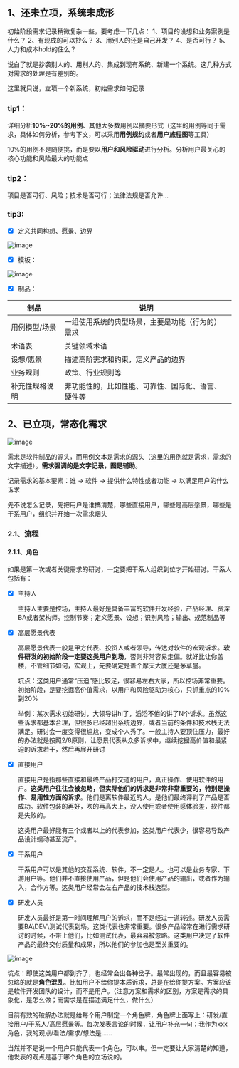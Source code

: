 ## 1、还未立项，系统未成形

初始阶段需求记录稍微复杂一些，要考虑一下几点：
    1、项目的设想和业务案例是什么？
    2、有现成的可以抄么？
    3、用别人的还是自己开发？
    4、是否可行？
    5、人力和成本hold的住么？

说白了就是抄袭别人的、用别人的、集成到现有系统、新建一个系统。这几种方式对需求的处理是有差别的。

这里就只说，立项一个新系统，初始需求如何记录



### tip1：

详细分析**10%~20%的用例**、其他大多数用例以摘要形式（这里的用例等同于需求，具体如何分析，参考下文，可以采用**用例规约**或者**用户旅程图**等工具）

10%的用例不是随便挑，而是要以**用户和风险驱动**进行分析。分析用户最关心的核心功能和风险最大的功能点

### tip2：

项目是否可行、风险；技术是否可行；法律法规是否允许...

### tip3:

- [x] 定义共同构想、愿景、边界

![image](https://github.com/qingbear/myfirst/assets/17232842/e0c98ad2-23e7-4855-ae64-67f27f47a2e3)


- [x] 模板：

![image](https://github.com/qingbear/myfirst/assets/17232842/58120f50-03b8-4800-b9ec-9962e758a81b)


- [x] 制品：

| **制品**       | **说明**                                           |
| -------------- | -------------------------------------------------- |
| 用例模型/场景  | 一组使用系统的典型场景，主要是功能（行为的）需求   |
| 术语表         | 关键领域术语                                       |
| 设想/愿景      | 描述高阶需求和约束，定义产品的边界                 |
| 业务规则       | 政策、行业规则等                                   |
| 补充性规格说明 | 非功能性的，比如性能、可靠性、国际化、语言、硬件等 |

## 2、已立项，常态化需求
![image](https://github.com/qingbear/myfirst/assets/17232842/e4733575-a961-4f1d-ac12-dcb4b95f4f3a)

需求是软件制品的源头，而用例文本是需求的源头（这里的用例就是需求，需求的文字描述）。**需求强调的是文字记录，图是辅助**。

记录需求的基本要素：谁  ->  软件  -> 提供什么特性或者功能  -> 以满足用户的什么诉求

先不说怎么记录，先把用户是谁搞清楚，哪些直接用户，哪些是高层愿景，哪些是干系用户，组织并开始一次需求烟头

### 2.1、流程

#### 2.1.1、角色

如果是第一次或者关键需求的研讨，一定要把干系人组织到位才开始研讨。干系人包括有：

- [x] 主持人

  主持人主要是控场，主持人最好是具备丰富的软件开发经验，产品经理、资深BA或者架构师。控制节奏；定义愿景、设想；识别风险；输出、规范制品等

- [x] 高层愿景代表

  高层愿景代表一般是甲方代表、投资人或者领导，传达对软件的宏观诉求。**软件研发的初始阶段一定要这类用户到场**，否则非常容易走偏。就好比让你盖楼，不管细节如何，宏观上，先要确定是盖个摩天大厦还是茅草屋。

  坑点：这类用户通常“压迫”感比较足，很容易左右大家，所以控场非常重要。初始阶段，是要挖掘高价值需求，以用户和风险驱动为核心，只抓重点的10%到20%

  举例：某次需求初始研讨，大领导讲hi了，滔滔不倦的讲了N个诉求。虽然这些诉求都基本合理，但很多已经超出系统边界，或者当前的条件和技术栈无法满足。研讨会一度变得很尴尬，变成个人秀了。一般主持人要顶住压力，最好的办法就是按照2/8原则，让愿景代表从众多诉求中，继续挖掘高价值和最紧迫的诉求若干，然后再展开研讨

- [x] 直接用户

  直接用户是指那些直接和最终产品打交道的用户，真正操作、使用软件的用户。**这类用户往往会被忽略，但实际他们的诉求是非常非常重要的，特别是操作、易用性方面的诉求**。他们是离软件最近的人，是他们最终评判了产品是否成功。软件包装的再好，吹的再高大上，没人使用或者使用感体验差，软件都是失败的。

  这类用户最好能有三个或者以上的代表参加，这类用户代表少，很容易导致产品设计蠕动甚至流产。

- [x] 干系用户

  干系用户可以是其他的交互系统、软件，不一定是人。也可以是业务专家、下游用户等。他们并不直接使用产品，但是他们会使用产品的输出，或者作为输入，合作方等。这类用户经常会左右产品的技术栈选型。

- [x] 研发人员

  研发人员最好是第一时间理解用户的诉求，而不是经过一道转述。研发人员需要BA\DEV\测试代表到场。这类代表也非常重要。很多产品经常在进行需求研讨的时候，不带上他们，比如测试代表，最容易被忽略。这类用户决定了软件产品的最终交付质量和成果，所以他们的参加也是至关重要的。

![image](https://github.com/qingbear/myfirst/assets/17232842/8eeadff7-fe40-452d-9e69-d97ad869c670)


坑点：即使这类用户都到齐了，也经常会出各种岔子。最常出现的，而且最容易被忽略的就是**角色混乱**。比如用户不给你提本质诉求，总是在给你提方案。方案应该是软件开发团队的设计，而不是用户。（注意方案和需求的区别，方案是需求的具象化，是怎么做；而需求是在描述满足什么，做什么）

目前有效的破解办法就是给每个用户制定一个角色牌，角色牌上面写上：研发/直接用户/干系人/高层愿景等。每次发表言论的时候，让用户补充一句：我作为xxx角色，我的观点/看法/需求/想法是......

当然并不是说一个用户只能代表一个角色，可以串。但一定要让大家清楚的知道，他发表的观点是基于哪个角色的立场说的。
